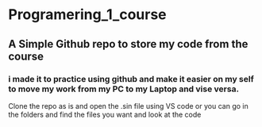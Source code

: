 # Programering_1_course
## A Simple Github repo to store my code from the course
### i made it to practice using github and make it easier on my self to move my work from my PC to my Laptop and vise versa. 
Clone the repo as is and open the .sin file using VS code or 
you can go in the folders and find the files you want and look at the code 
